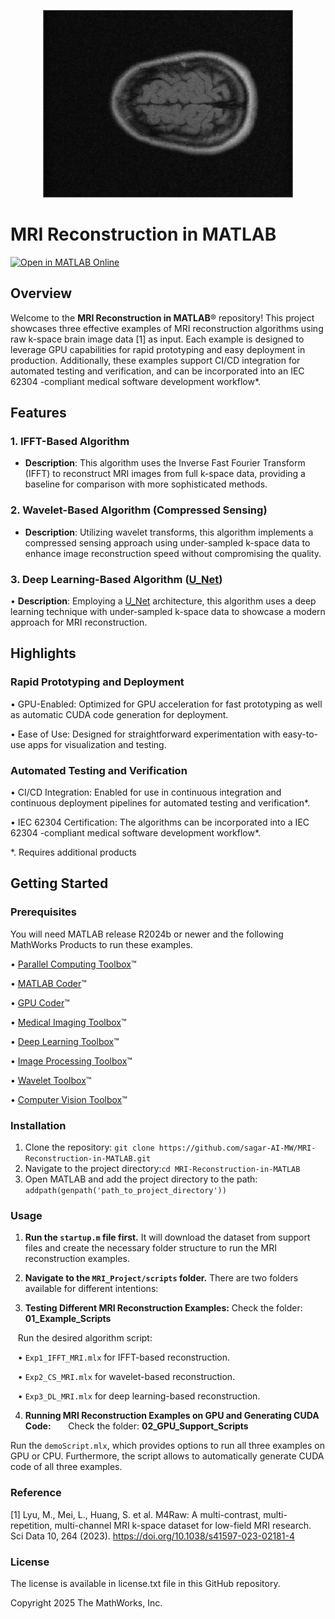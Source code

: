 
<p align="center">
  <img src="animation.gif" alt="MRI Volume" width="400" height="300">
</p>

# MRI Reconstruction in MATLAB
[![Open in MATLAB Online](https://www.mathworks.com/images/responsive/global/open-in-matlab-online.svg)](https://matlab.mathworks.com/open/github/v1?repo=mathworks/MRI-Reconstruction-in-MATLAB&file=MRI_Project/Scripts/02_GPU_Support_Scripts/demoScript.m)

## Overview

Welcome to the **MRI Reconstruction in MATLAB**&reg;  repository! This project showcases three effective examples of MRI reconstruction algorithms using raw k-space brain image data [1] as input. Each example is designed to leverage GPU capabilities for rapid prototyping and easy deployment in production. Additionally, these examples support CI/CD integration for automated testing and verification, and can be incorporated into an IEC 62304 -compliant medical software development workflow*.

## Features

### 1. IFFT-Based Algorithm

- **Description**: This algorithm uses the Inverse Fast Fourier Transform (IFFT) to reconstruct MRI images from full k-space data, providing a baseline for comparison with more sophisticated methods.

### 2. Wavelet-Based Algorithm (Compressed Sensing)

- **Description**: Utilizing wavelet transforms, this algorithm implements a compressed sensing approach using under-sampled k-space data to enhance image reconstruction speed without compromising the quality.

### 3. Deep Learning-Based Algorithm ([U_Net](https://www.mathworks.com/help/releases/R2025a/vision/ref/unet.html))

• **Description**: Employing a [U_Net](https://www.mathworks.com/help/releases/R2025a/vision/ref/unet.html) architecture, this algorithm uses a deep learning technique with under-sampled k-space data to showcase a modern approach for MRI reconstruction.

## Highlights

### Rapid Prototyping and Deployment
•	GPU-Enabled: Optimized for GPU acceleration for fast prototyping as well as automatic CUDA code generation for deployment.

•	Ease of Use: Designed for straightforward experimentation with easy-to-use apps for visualization and testing.

### Automated Testing and Verification
•	CI/CD Integration: Enabled for use in continuous integration and continuous deployment pipelines for automated testing and verification*.

• IEC 62304 Certification: The algorithms can be incorporated into a IEC 62304 -compliant medical software development workflow*.

*. Requires additional products

## Getting Started


### Prerequisites


You will need MATLAB release R2024b  or newer and the following MathWorks Products to run these examples.


• [Parallel Computing Toolbox](https://www.mathworks.com/products/parallel-computing.html)&trade;

• [MATLAB Coder](https://www.mathworks.com/products/matlab-coder.html)&trade;

• [GPU Coder](https://www.mathworks.com/products/gpu-coder.html)&trade;

• [Medical Imaging Toolbox](https://www.mathworks.com/products/medical-imaging.html)&trade;

• [Deep Learning Toolbox](https://www.mathworks.com/products/deep-learning.html)&trade;

• [Image Processing Toolbox](https://www.mathworks.com/products/image-processing.html)&trade;

• [Wavelet Toolbox](https://www.mathworks.com/products/wavelet.html)&trade;

• [Computer Vision Toolbox](https://www.mathworks.com/products/computer-vision.html)&trade;


### Installation
1. Clone the repository:
`git clone https://github.com/sagar-AI-MW/MRI-Reconstruction-in-MATLAB.git`
2. Navigate to the project directory:`cd MRI-Reconstruction-in-MATLAB`
3. Open MATLAB and add the project directory to the path: `addpath(genpath('path_to_project_directory'))`


### Usage

1. **Run the `startup.m` file first.** It will download the dataset from support files and create the necessary folder structure to run the MRI reconstruction examples.

2. **Navigate to the `MRI_Project/scripts` folder.** There are two folders available for different intentions:

3. **Testing Different MRI Reconstruction Examples:**  Check the folder: **01_Example_Scripts**

   Run the desired algorithm script:

   • `Exp1_IFFT_MRI.mlx` for IFFT-based reconstruction.

   • `Exp2_CS_MRI.mlx` for wavelet-based reconstruction.

   • `Exp3_DL_MRI.mlx` for deep learning-based reconstruction.

4. **Running MRI Reconstruction Examples on GPU and Generating CUDA Code:**
   
   Check the folder: **02_GPU_Support_Scripts**

Run the `demoScript.mlx`, which provides options to run all three examples on GPU or CPU. Furthermore, the script allows to automatically generate CUDA code of all three examples.


### Reference

[1] Lyu, M., Mei, L., Huang, S. et al. M4Raw: A multi-contrast, multi-repetition, multi-channel MRI k-space dataset for low-field MRI research. Sci Data 10, 264 (2023). https://doi.org/10.1038/s41597-023-02181-4


### License
The license is available in license.txt file in this GitHub repository.

Copyright 2025 The MathWorks, Inc.
